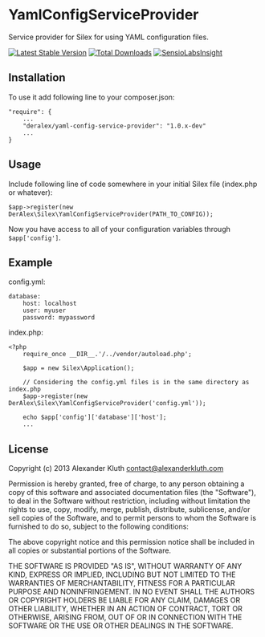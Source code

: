 YamlConfigServiceProvider
=========================

Service provider for Silex for using YAML configuration files.

[![Latest Stable Version](https://poser.pugx.org/deralex/yaml-config-service-provider/v/stable.png)](https://packagist.org/packages/deralex/yaml-config-service-provider)
[![Total Downloads](https://poser.pugx.org/deralex/yaml-config-service-provider/downloads.png)](https://packagist.org/packages/deralex/yaml-config-service-provider)
[![SensioLabsInsight](https://insight.sensiolabs.com/projects/755e831d-9f81-4caf-9e2d-1e099b55f2fc/mini.png)](https://insight.sensiolabs.com/projects/755e831d-9f81-4caf-9e2d-1e099b55f2fc)

Installation
--------------

To use it add following line to your composer.json:

    "require": {
        ...
        "deralex/yaml-config-service-provider": "1.0.x-dev"
        ...
    }


Usage
--------------
Include following line of code somewhere in your initial Silex file (index.php or whatever):

    $app->register(new DerAlex\Silex\YamlConfigServiceProvider(PATH_TO_CONFIG));

Now you have access to all of your configuration variables through `$app['config']`.


Example
---------------

config.yml:

    database:
        host: localhost
        user: myuser
        password: mypassword

index.php:

    <?php
        require_once __DIR__.'/../vendor/autoload.php';

        $app = new Silex\Application();

        // Considering the config.yml files is in the same directory as index.php
        $app->register(new DerAlex\Silex\YamlConfigServiceProvider('config.yml'));

        echo $app['config']['database']['host'];
        ...

License
----------------
Copyright (c) 2013 Alexander Kluth <contact@alexanderkluth.com>            
                                                                           
Permission is hereby granted,  free of charge,  to any  person obtaining a 
copy of this software and associated documentation files (the "Software"), 
to deal in the Software without restriction,  including without limitation 
the rights to use,  copy, modify, merge, publish,  distribute, sublicense, 
and/or sell copies  of the  Software,  and to permit  persons to whom  the 
Software is furnished to do so, subject to the following conditions:       
                                                                           
The above copyright notice and this permission notice shall be included in 
all copies or substantial portions of the Software.                        
                                                                           
THE SOFTWARE IS PROVIDED "AS IS", WITHOUT WARRANTY OF ANY KIND, EXPRESS OR 
IMPLIED, INCLUDING  BUT NOT  LIMITED TO THE WARRANTIES OF MERCHANTABILITY, 
FITNESS FOR A PARTICULAR  PURPOSE AND  NONINFRINGEMENT.  IN NO EVENT SHALL 
THE AUTHORS OR COPYRIGHT HOLDERS BE LIABLE FOR ANY CLAIM, DAMAGES OR OTHER 
LIABILITY,  WHETHER IN AN ACTION OF CONTRACT,  TORT OR OTHERWISE,  ARISING 
FROM,  OUT OF  OR IN CONNECTION  WITH THE  SOFTWARE  OR THE  USE OR  OTHER 
DEALINGS IN THE SOFTWARE.                                                  
